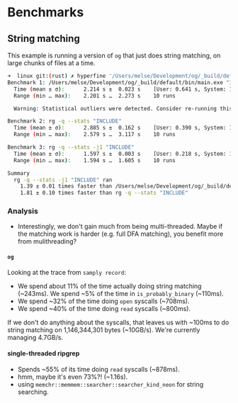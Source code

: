 # Benchmarks

## String matching

This example is running a version of `og` that just does string matching, on
large chunks of files at a time.

```bash
➜  linux git:(rust) ✗ hyperfine '/Users/melse/Development/og/_build/default/bin/main.exe "INCLUDE"' 'rg -q --stats "INCLUDE"' 'rg -q --stats -j1 "INCLUDE"' --warmup 5
Benchmark 1: /Users/melse/Development/og/_build/default/bin/main.exe "INCLUDE"
  Time (mean ± σ):      2.214 s ±  0.023 s    [User: 0.641 s, System: 1.568 s]
  Range (min … max):    2.201 s …  2.273 s    10 runs

  Warning: Statistical outliers were detected. Consider re-running this benchmark on a quiet system without any interferences from other programs. It might help to use the '--warmup' or '--prepare' options.

Benchmark 2: rg -q --stats "INCLUDE"
  Time (mean ± σ):      2.885 s ±  0.162 s    [User: 0.390 s, System: 19.548 s]
  Range (min … max):    2.579 s …  3.117 s    10 runs

Benchmark 3: rg -q --stats -j1 "INCLUDE"
  Time (mean ± σ):      1.597 s ±  0.003 s    [User: 0.218 s, System: 1.379 s]
  Range (min … max):    1.594 s …  1.605 s    10 runs

Summary
  rg -q --stats -j1 "INCLUDE" ran
    1.39 ± 0.01 times faster than /Users/melse/Development/og/_build/default/bin/main.exe "INCLUDE"
    1.81 ± 0.10 times faster than rg -q --stats "INCLUDE"
```

### Analysis

- Interestingly, we don't gain much from being multi-threaded. Maybe if the
  matching work is harder (e.g. full DFA matching), you benefit more from
  mulithreading?

#### `og`

Looking at the trace from `samply record`:

- We spend about 11% of the time actually doing string matching (~243ms). We
  spend ~5% of the time in `is_probably_binary` (~110ms).
- We spend ~32% of the time doing `open` syscalls (~708ms).
- We spend ~40% of the time doing `read` syscalls (~800ms).

If we don't do anything about the syscalls, that leaves us with ~100ms to do
string matching on 1,146,344,301 bytes (~10GB/s). We're currently managing
4.7GB/s.

#### single-threaded ripgrep

- Spends ~55% of its time doing `read` syscalls (~878ms).
- hmm, maybe it's even 73%?! (~1.16s).
- using `memchr::memmem::searcher::searcher_kind_neon` for string searching.
